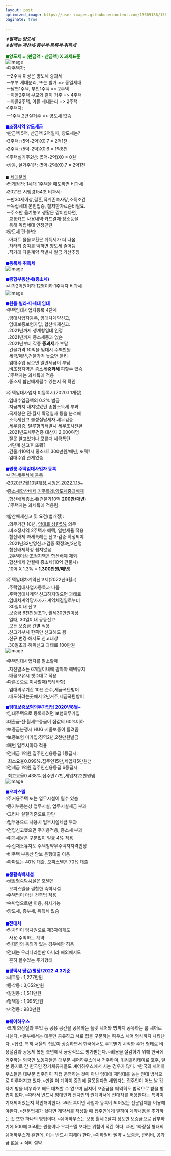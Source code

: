 ```yaml
---
layout: post
optimized_image: https://user-images.githubusercontent.com/13609186/158834851-5c5d7736-001b-448d-8bb6-eb99f2f16233.jpg
paginate: true

---
```

***✳팔때는 양도세***<br>
***✳살때는 재산세·종부세·등록세·취득세***<br>

<span style="color:green">**◼양도세 = (판금액 - 산금액) X 과세표준**</span><br>
![image](https://thumb.mt.co.kr/06/2021/05/2021051314510663694_1.jpg/dims/optimize/) <br>
◽다주택자: <br>
&nbsp;ㅡ2주택 이상은 양도세 중과세 <br>
&nbsp;ㅡ부부 세대분리, 또는 별거 => 동일세대 <br>
&nbsp;ㅡ남편1주택, 부인1주택 => 2주택 <br>
&nbsp;ㅡ아들2주택 부모와 같이 거주 => 4주택 <br>
&nbsp;ㅡ아들2주택, 아들 세대분리 => 2주택 <br>
◽1주택자: <br>
&nbsp;ㅡ1주택,2년실거주 => 양도세 없슴<br>

<span style="color:blue">**◼조정지역 양도세금**</span> <br>
◽판금액 5억, 산금액 2억일때, 양도세는? <br>
◽3주택: (5억-2억)X0.7 = 2억1천 <br>
◽2주택: (5억-2억)X0.6 = 1억8천 <br>
◽1주택실거주2년: (5억-2억)X0 =  0원 <br>
◽상동, 실거주1년: (5억-2억)X0.7 = 2억1천 <br>

◼ [세대분리](https://www.mylawstory.com/3475/)<br>
◽법개정전: 1세대 1주택을 매도하면 비과세<br>
◽2021년 시행령154조 비과세:<br>
&nbsp;ㅡ만30세이상,결혼,직계존속사망,소득조건<br>
&nbsp;ㅡ독립세대 본인입증, 철저한자료준비필요.<br>
&nbsp;ㅡ주소만 옮겨놓고 생활은 같이한다면, <br>
&nbsp;&nbsp;&nbsp;교통카드 사용내역·카드결제·장소등을<br>
&nbsp;&nbsp;&nbsp;통해 독립세대 인정곤란<br>
◽양도세 편·불법:<br>
&nbsp; .아파트 물물교환은 취득세가 더 나옴<br>
&nbsp; .차라리 증여를 택하면 양도세 줄어듬<br>
&nbsp; .직거래 다운계약 적발시 벌금 가산추징<br>

<span style="color:blue">**◼등록세·취득세**</span><br>
![image](https://t1.daumcdn.net/cfile/blog/2211B6395891DCA237)<br>

<span style="color:blue">**◼종합부동산세(종소세)**</span><br>
◽시가2억원이하·12평이하·1주택자 비과세<br>
![image](http://cdn.bizwatch.co.kr/news/photo/2019/01/24/0e367ee0334549d9740249280791160d112724.jpg)<br>

<span style="color:blue">**◼원룸·빌라·다세대 임대**</span><br>
◽주택임대사업자등록 4단계<br>
&nbsp; .임대사업자등록, 임대차계약신고,<br>
&nbsp;&nbsp;&nbsp;임대보증보험가입, 합산배제신고.<br>
&nbsp; .2021년까지 생계형임대 인정<br>
&nbsp; .2021년까지 종소세중과 없슴<br>
&nbsp; .2021년부터 각종 **중과세**가 부담<br>
&nbsp; .건물가격 10억을 임대시 수백만원<br>
&nbsp;&nbsp;&nbsp;세금/매년,건물가격 높으면 불리<br>
&nbsp; .임대수입 낮으면 일반세금이 부담<br>
&nbsp; .비조정지역은 종소세**중과세** 피할수 있슴<br>
&nbsp; .1주택자는 과세특례 적용<br>
&nbsp; .종소세 합산배제될수 있는지 꼭 확인<br>

◽주택임대사업자 미등록시(2020.1.1개정)<br>
&nbsp; .임대수입금액의 0.2% 벌금<br>
&nbsp; .지금까지 내지않았던 종합소득세 부과<br>
&nbsp; .국세청은 전·월세 확정일자 등을 분석해<br>
&nbsp;&nbsp;&nbsp;소득세신고 불성실납세자 세무검증<br>
&nbsp; .세무검증, 탈루혐의적발시 세무조사전환<br>
&nbsp; .2021년도세무검증 대상자 2,000여명<br>
&nbsp; .잘못 알고있거나 모를때 세금폭탄<br>
&nbsp; .4단계 신고후 또뭐?<br>
&nbsp; .건물가10억시 종소세1,300만원/매년, 또뭐?<br>
&nbsp; .임대수입 관계없슴<br>

<span style="color:blue">**◼원룸 주택임대사업자 등록**</span><br>
◽[시청·세무서에 등록](https://easylaw.go.kr/CSP/CnpClsMain.laf?popMenu=ov&csmSeq=864&ccfNo=4&cciNo=1&cnpClsNo=1)<br>
◽[2020년7월10일개정,시행은 2022.1.15~](https://www.law.go.kr/LSW/LsiJoLinkP.do?docType=&lsNm=%EB%AF%BC%EA%B0%84%EC%9E%84%EB%8C%80%EC%A3%BC%ED%83%9D%EC%97%90+%EA%B4%80%ED%95%9C+%ED%8A%B9%EB%B3%84%EB%B2%95&joNo=&languageType=KO&paras=1#)<br>
◽[종소세합산배제,거주특례,양도세중과배제](https://www.yna.co.kr/view/AKR20200914076700002)<br>
&nbsp; .합산배제종소세(건물가10억 **200만/매년**)<br>
&nbsp; .1주택자는 과세특례 적용됨<br>

◽합산배제신고 및 요건(법개정): <br>
&nbsp; .의무기간 10년, [임대료 상한5%](https://www.mylawstory.com/660/) 의무<br>
&nbsp; .비조정지역 2주택자 혜택, 일반세율 적용<br>
&nbsp; .합산배제·과세특례는 신고·검증·확정되야<br>
&nbsp; .2021년32만명신고·검증·확정3만2천명<br>
&nbsp; .합산배제확정 쉽지않음<br>
&nbsp; [.2주택이상·조정지역은 합산배제 제외](https://www.yna.co.kr/view/AKR20190916074100002>)<br>
&nbsp; .합산배제 안될때 종소세(10억 건물시)<br>
&nbsp; .10억 X 1.3% = **1,300만원/매년**)<br>

◽주택임대차계약신고제(2022년6월~)<br>
&nbsp; .주택임대사업자등록과 다름<br>
&nbsp; .주택임대차계약 신고하지않으면 과태료<br>
&nbsp; .임대차계약당사자가 계약체결일로부터<br>
&nbsp;&nbsp;&nbsp;30일이내 신고<br>
&nbsp; .보증금 6천만원초과, 월세30만원이상<br>
&nbsp;&nbsp;&nbsp;일때, 30일이내 공동신고<br> 
&nbsp; .모든 보증금 건별 적용<br> 
&nbsp; .신고거부시 한쪽만 신고해도 됨<br>
&nbsp; .신규·변경·해지도 신고대상<br>
&nbsp; .30일초과·허위신고 과태료 100만원<br>
![image](https://img1.daumcdn.net/thumb/R1280x0/?scode=mtistory2&fname=https%3A%2F%2Fblog.kakaocdn.net%2Fdn%2FHDmuw%2FbtqEtFXBeN6%2FqoY0kHGZKTBPITFmd3IBD0%2Fimg.png)<br>

◽주택임대사업자를 말소할때<br>
&nbsp; .자진말소는 6개월이내에 팔아야 혜택유지<br>
&nbsp; .매물보유시 갯수대로 적용<br>
◽다른곳으로 이사할때(특례사항)<br>
&nbsp; .임대의무기간 10년 준수,세금폭탄방어<br>
&nbsp; .매도하려는곳에서 2년거주,세금폭탄방어<br>

<span style="color:blue">**◼임대보증보험의무가입법 2020년8월~**</span><br>
◽임대주택으로 등록하려면 보험의무가입<br>
◽대출금·전·월세보증금이 집값의 60%이하<br>
◽보증금분쟁시 HUG·서울보증이 돌려줌<br>
◽보증보험 미가입:징역2년,2천만원벌금<br>
◽매번 입주시마다 적용<br>
◽전세금 1억원,집주인신용등급 1등급시:<br>
&nbsp; 최소요율0.099%.집주인15만,세입자5만원냄<br>
◽전세금 1억원,집주인신용등급 6등급시:<br>
&nbsp; 최고요율0.438%.집주인77만,세입자22만원냄<br>
![image](https://img.hankyung.com/photo/202008/01.23519684.1.jpg) <br>

<span style="color:blue">**◼오피스텔**</span><br>
◽주거용주택 또는 업무시설이 될수 있슴<br>
◽등기부등본상 업무시설, 업무시설세금 부과<br>
◽그러나 실질기준으로 판단<br>
◽업무용으로 사용시 업무시설세금 부과<br>
◽전입신고했으면 주거용적용, 종소세 부과<br>
◽취득세율은 구분없이 일률 4% 적용<br>
◽수십채소유자도 주택청약무주택자자격인정<br>
◽비주택 부동산 담보 은행대출 이용<br>
◽아파트는 40% 대출. 오피스텔은 70% 대출<br>

<span style="color:blue">**◼생활숙박시설**</span><br>
◽[생활형숙박시설](https://www.bizhankook.com/bk/article/22709)은 호텔은<br>
&nbsp;&nbsp;&nbsp;오피스텔을 결합한 숙박시설<br>
◽주택법이 아닌 건축법 적용<br>
◽숙박업으로만 이용, 취사가능<br>
◽양도세, 종부세, 취득세 없슴<br>

<span style="color:blue">**◼전대차**</span><br>
◽임차인이 임차권으로 제3자에게도<br>
&nbsp;&nbsp;&nbsp;사용·수익하는 계약<br>
◽임대인의 동의가 있는 경우에만 허용<br>
◽전대는 우리나라뿐만 아니라 해외에서도 <br>
&nbsp;&nbsp;&nbsp;흔히 볼수있는 주거형태<br>

<span style="color:blue">**◼평택시 땅값/평당/2022.4.3기준**</span><br>
◽세교동 : 1,277만원<br>
◽동삭동 : 3,052만원<br>
◽칠원동 : 1,511만원<br>
◽평택동 : 1,095만원<br>
◽서정동 : 980만원<br>

<span style="color:blue">**◼쉐어하우스**</span><br>
◽크게 화장실과 부엌 등 공용 공간을 공유하는 플랫 셰어와 방까지 공유하는 룸 셰어로 나뉜다. 
◽일부에서는 대문만 공유하고 서로 집을 구분하는 하우스 셰어 형식까지 나타난다.
◽집값, 특히 서울의 집값이 상승하면서 한국에서도 주목받기 시작한 주거 형태로 비용절감과 공동체 복원 측면에서 긍정적으로 평가받는다.
◽비용을 절감하기 위해 한국에 거주하는 외국인 노동자들은 대부분 셰어하우스에서 거주하며, 워킹홀리데이로 호주, 일본 등지로 간 한국인 장기체류자들도 셰어하우스에서 사는 경우가 많다.
◽한국의 셰어하우스들은 대부분 집주인이 직접 운영하는 것이 아닌 임대에 재임대를 놓는 전대 방식으로 이루어지고 있다.
◽만일 이 계약이 중간에 잘못된다면 세입자는 집주인이 어느 날 갑자기 방을 비우라고 해도 대처할 수 없으며 심지어 보증금을 떼먹혀도 법적으로 받을 방법이 없다.
◽따라서 반드시 임대인과 전차인의 원계약서에 전대차를 허용한다는 특약이 기재되어있는지 확인해야한다.
◽되도록이면 사업자 등록이 되어있는 전문업체를 이용해야한다.
◽전문업체가 싫다면 계약서를 작성할 때 집주인에게 말하여 계약내용을 추가하는 것 또한 하나의 방법이다.
◽쉐어하우스는 보통 월세 2달치 정도만 보증금으로 납부하기에 500에 35내는 원룸이나 오피스텔 보다는 위험이 적긴 하다.
◽5인 1화장실 형태의 쉐어하우스가 흔한데, 이는 반드시 피해야 한다.
◽지하철비 절약 + 보증금, 관리비, 공과금 없음 + 식비 절약


---
